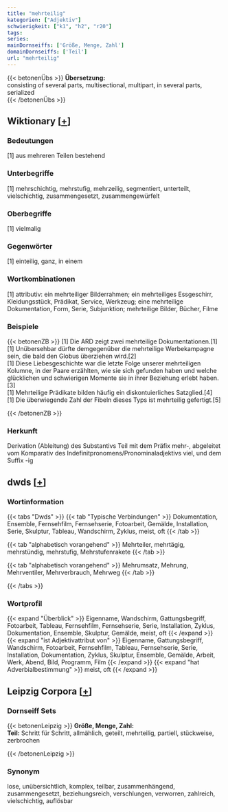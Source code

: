 ```yaml
---
title: "mehrteilig"
kategorien: ["Adjektiv"]
schwierigkeit: ["k1", "h2", "r20"]
tags:
series:
mainDornseiffs: ['Größe, Menge, Zahl']
domainDornseiffs: ['Teil']
url: "mehrteilig"
---
```


{{< betonenÜbs >}}
**Übersetzung:**  
consisting of several parts, multisectional, multipart, in several parts, serialized  
{{< /betonenÜbs >}}

## Wiktionary [[+](https://de.wiktionary.org/wiki/mehrteilig)]

### Bedeutungen
[1] aus mehreren Teilen bestehend  

### Unterbegriffe
[1] mehrschichtig, mehrstufig, mehrzeilig, segmentiert, unterteilt, vielschichtig, zusammengesetzt, zusammengewürfelt  

### Oberbegriffe
[1] vielmalig  

### Gegenwörter
[1] einteilig, ganz, in einem  

### Wortkombinationen
[1] attributiv: ein mehrteiliger Bilderrahmen; ein mehrteiliges Essgeschirr, Kleidungsstück, Prädikat, Service, Werkzeug; eine mehrteilige Dokumentation, Form, Serie, Subjunktion; mehrteilige Bilder, Bücher, Filme  

### Beispiele
{{< betonenZB >}}
[1] Die ARD zeigt zwei mehrteilige Dokumentationen.[1]  
[1] Unübersehbar dürfte demgegenüber die mehrteilige Werbekampagne sein, die bald den Globus überziehen wird.[2]  
[1] Diese Liebesgeschichte war die letzte Folge unserer mehrteiligen Kolumne, in der Paare erzählten, wie sie sich gefunden haben und welche glücklichen und schwierigen Momente sie in ihrer Beziehung erlebt haben.[3]  
[1] Mehrteilige Prädikate bilden häufig ein diskontuierliches Satzglied.[4]  
[1] Die überwiegende Zahl der Fibeln dieses Typs ist mehrteilig gefertigt.[5]  

{{< /betonenZB >}}
### Herkunft
Derivation (Ableitung) des Substantivs Teil mit dem Präfix mehr-, abgeleitet vom Komparativ des Indefinitpronomens/Pronominaladjektivs viel, und dem Suffix -ig  



## dwds [[+](https://www.dwds.de/wb/mehrteilig)]

### Wortinformation
{{< tabs "Dwds" >}}
{{< tab "Typische Verbindungen" >}}
Dokumentation, Ensemble, Fernsehfilm, Fernsehserie, Fotoarbeit, Gemälde, Installation, Serie, Skulptur, Tableau, Wandschirm, Zyklus, meist, oft
{{< /tab >}}

{{< tab "alphabetisch vorangehend" >}}
Mehrteiler, mehrtägig, mehrstündig, mehrstufig, Mehrstufenrakete
{{< /tab >}}

{{< tab "alphabetisch vorangehend" >}}
Mehrumsatz, Mehrung, Mehrventiler, Mehrverbrauch, Mehrweg
{{< /tab >}}

{{< /tabs >}}

### Wortprofil
{{< expand "Überblick" >}} Eigenname, Wandschirm, Gattungsbegriff, Fotoarbeit, Tableau, Fernsehfilm, Fernsehserie, Serie, Installation, Zyklus, Dokumentation, Ensemble, Skulptur, Gemälde, meist, oft {{< /expand >}}
{{< expand "ist Adjektivattribut von" >}} Eigenname, Gattungsbegriff, Wandschirm, Fotoarbeit, Fernsehfilm, Tableau, Fernsehserie, Serie, Installation, Dokumentation, Zyklus, Skulptur, Ensemble, Gemälde, Arbeit, Werk, Abend, Bild, Programm, Film {{< /expand >}}
{{< expand "hat Adverbialbestimmung" >}} meist, oft {{< /expand >}}

## Leipzig Corpora [[+](https://corpora.uni-leipzig.de/en/res?word=mehrteilig&corpusId=deu_newscrawl-public_2018)]

### Dornseiff Sets
{{< betonenLeipzig >}}
**Größe, Menge, Zahl:**  
**Teil:** Schritt für Schritt, allmählich, geteilt, mehrteilig, partiell, stückweise, zerbrochen  

{{< /betonenLeipzig >}}

### Synonym
lose, unübersichtlich, komplex, teilbar, zusammenhängend, zusammengesetzt, beziehungsreich, verschlungen, verworren, zahlreich, vielschichtig, auflösbar

